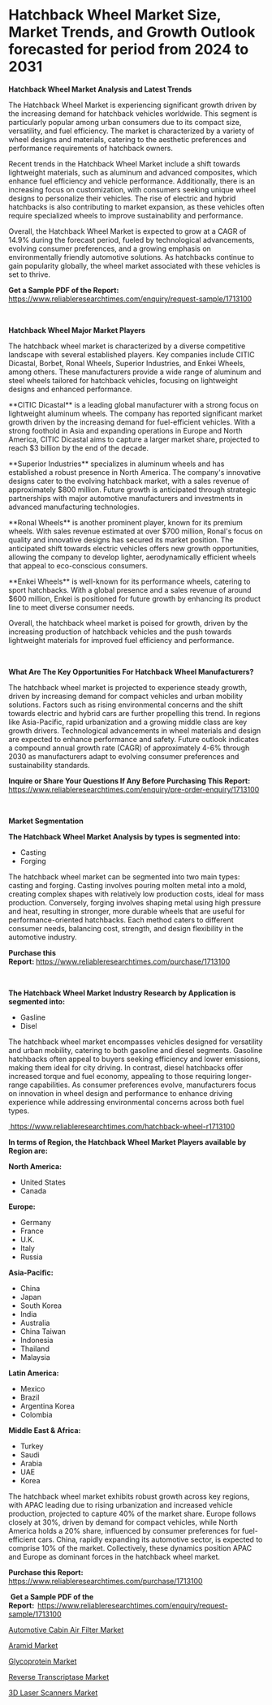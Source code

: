 <p><h1>Hatchback Wheel Market Size, Market Trends, and Growth Outlook forecasted for period from 2024 to 2031</h1></p><p><strong>Hatchback Wheel Market Analysis and Latest Trends</strong></p>
<p><p>The Hatchback Wheel Market is experiencing significant growth driven by the increasing demand for hatchback vehicles worldwide. This segment is particularly popular among urban consumers due to its compact size, versatility, and fuel efficiency. The market is characterized by a variety of wheel designs and materials, catering to the aesthetic preferences and performance requirements of hatchback owners.</p><p>Recent trends in the Hatchback Wheel Market include a shift towards lightweight materials, such as aluminum and advanced composites, which enhance fuel efficiency and vehicle performance. Additionally, there is an increasing focus on customization, with consumers seeking unique wheel designs to personalize their vehicles. The rise of electric and hybrid hatchbacks is also contributing to market expansion, as these vehicles often require specialized wheels to improve sustainability and performance.</p><p>Overall, the Hatchback Wheel Market is expected to grow at a CAGR of 14.9% during the forecast period, fueled by technological advancements, evolving consumer preferences, and a growing emphasis on environmentally friendly automotive solutions. As hatchbacks continue to gain popularity globally, the wheel market associated with these vehicles is set to thrive.</p></p>
<p><strong>Get a Sample PDF of the Report:&nbsp;</strong> <a href="https://www.reliableresearchtimes.com/enquiry/request-sample/1713100?utm_campaign=1692&utm_medium=2&utm_source=Github&utm_content=ia&utm_term=22102024&utm_id=hatchback-wheel">https://www.reliableresearchtimes.com/enquiry/request-sample/1713100</a></p>
<p>&nbsp;</p>
<p><strong>Hatchback Wheel Major Market Players</strong></p>
<p><p>The hatchback wheel market is characterized by a diverse competitive landscape with several established players. Key companies include CITIC Dicastal, Borbet, Ronal Wheels, Superior Industries, and Enkei Wheels, among others. These manufacturers provide a wide range of aluminum and steel wheels tailored for hatchback vehicles, focusing on lightweight designs and enhanced performance.</p><p>**CITIC Dicastal** is a leading global manufacturer with a strong focus on lightweight aluminum wheels. The company has reported significant market growth driven by the increasing demand for fuel-efficient vehicles. With a strong foothold in Asia and expanding operations in Europe and North America, CITIC Dicastal aims to capture a larger market share, projected to reach $3 billion by the end of the decade.</p><p>**Superior Industries** specializes in aluminum wheels and has established a robust presence in North America. The company's innovative designs cater to the evolving hatchback market, with a sales revenue of approximately $800 million. Future growth is anticipated through strategic partnerships with major automotive manufacturers and investments in advanced manufacturing technologies.</p><p>**Ronal Wheels** is another prominent player, known for its premium wheels. With sales revenue estimated at over $700 million, Ronal's focus on quality and innovative designs has secured its market position. The anticipated shift towards electric vehicles offers new growth opportunities, allowing the company to develop lighter, aerodynamically efficient wheels that appeal to eco-conscious consumers.</p><p>**Enkei Wheels** is well-known for its performance wheels, catering to sport hatchbacks. With a global presence and a sales revenue of around $600 million, Enkei is positioned for future growth by enhancing its product line to meet diverse consumer needs.</p><p>Overall, the hatchback wheel market is poised for growth, driven by the increasing production of hatchback vehicles and the push towards lightweight materials for improved fuel efficiency and performance.</p></p>
<p>&nbsp;</p>
<p><strong>What Are The Key Opportunities For Hatchback Wheel Manufacturers?</strong></p>
<p><p>The hatchback wheel market is projected to experience steady growth, driven by increasing demand for compact vehicles and urban mobility solutions. Factors such as rising environmental concerns and the shift towards electric and hybrid cars are further propelling this trend. In regions like Asia-Pacific, rapid urbanization and a growing middle class are key growth drivers. Technological advancements in wheel materials and design are expected to enhance performance and safety. Future outlook indicates a compound annual growth rate (CAGR) of approximately 4-6% through 2030 as manufacturers adapt to evolving consumer preferences and sustainability standards.</p></p>
<p><strong>Inquire or Share Your Questions If Any Before Purchasing This Report:</strong> <a href="https://www.reliableresearchtimes.com/enquiry/pre-order-enquiry/1713100?utm_campaign=1692&utm_medium=2&utm_source=Github&utm_content=ia&utm_term=22102024&utm_id=hatchback-wheel">https://www.reliableresearchtimes.com/enquiry/pre-order-enquiry/1713100</a></p>
<p>&nbsp;</p>
<p><strong>Market Segmentation</strong></p>
<p><strong>The Hatchback Wheel Market Analysis by types is segmented into:</strong></p>
<p><ul><li>Casting</li><li>Forging</li></ul></p>
<p><p>The hatchback wheel market can be segmented into two main types: casting and forging. Casting involves pouring molten metal into a mold, creating complex shapes with relatively low production costs, ideal for mass production. Conversely, forging involves shaping metal using high pressure and heat, resulting in stronger, more durable wheels that are useful for performance-oriented hatchbacks. Each method caters to different consumer needs, balancing cost, strength, and design flexibility in the automotive industry.</p></p>
<p><strong>Purchase this Report:&nbsp;</strong><a href="https://www.reliableresearchtimes.com/purchase/1713100?utm_campaign=1692&utm_medium=2&utm_source=Github&utm_content=ia&utm_term=22102024&utm_id=hatchback-wheel">https://www.reliableresearchtimes.com/purchase/1713100</a></p>
<p>&nbsp;</p>
<p><strong>The Hatchback Wheel Market Industry Research by Application is segmented into:</strong></p>
<p><ul><li>Gasline</li><li>Disel</li></ul></p>
<p><p>The hatchback wheel market encompasses vehicles designed for versatility and urban mobility, catering to both gasoline and diesel segments. Gasoline hatchbacks often appeal to buyers seeking efficiency and lower emissions, making them ideal for city driving. In contrast, diesel hatchbacks offer increased torque and fuel economy, appealing to those requiring longer-range capabilities. As consumer preferences evolve, manufacturers focus on innovation in wheel design and performance to enhance driving experience while addressing environmental concerns across both fuel types.</p></p>
<p><a href="https://www.reliableresearchtimes.com/hatchback-wheel-r1713100?utm_campaign=1692&utm_medium=2&utm_source=Github&utm_content=ia&utm_term=22102024&utm_id=hatchback-wheel">&nbsp;https://www.reliableresearchtimes.com/hatchback-wheel-r1713100</a></p>
<p><strong>In terms of Region, the Hatchback Wheel Market Players available by Region are:</strong></p>
<p>
    <p> <strong> North America: </strong>
        <ul>
            <li>United States</li>
            <li>Canada</li>
        </ul>
        </p> 
    <p> <strong> Europe: </strong>
        <ul>
            <li>Germany</li>
            <li>France</li>
            <li>U.K.</li>
            <li>Italy</li>
            <li>Russia</li>
        </ul>
        </p> 
    <p> <strong> Asia-Pacific: </strong>
        <ul>
            <li>China</li>
            <li>Japan</li>
            <li>South Korea</li>
            <li>India</li>
            <li>Australia</li>
            <li>China Taiwan</li>
            <li>Indonesia</li>
            <li>Thailand</li>
            <li>Malaysia</li>
        </ul>
        </p> 
    <p> <strong> Latin America: </strong>
        <ul>
            <li>Mexico</li>
            <li>Brazil</li>
            <li>Argentina Korea</li>
            <li>Colombia</li>
        </ul>
        </p> 
    <p> <strong> Middle East & Africa: </strong>
        <ul>
            <li>Turkey</li>
            <li>Saudi</li>
            <li>Arabia</li>
            <li>UAE</li>
            <li>Korea</li>
        </ul>
    </p>
    </p>
<p><p>The hatchback wheel market exhibits robust growth across key regions, with APAC leading due to rising urbanization and increased vehicle production, projected to capture 40% of the market share. Europe follows closely at 30%, driven by demand for compact vehicles, while North America holds a 20% share, influenced by consumer preferences for fuel-efficient cars. China, rapidly expanding its automotive sector, is expected to comprise 10% of the market. Collectively, these dynamics position APAC and Europe as dominant forces in the hatchback wheel market.</p></p>
<p><strong>Purchase this Report: </strong><a href="https://www.reliableresearchtimes.com/purchase/1713100?utm_campaign=1692&utm_medium=2&utm_source=Github&utm_content=ia&utm_term=22102024&utm_id=hatchback-wheel">https://www.reliableresearchtimes.com/purchase/1713100</a></p>
<p>&nbsp;<strong>Get a Sample PDF of the Report:&nbsp;&nbsp;</strong><a href="https://www.reliableresearchtimes.com/enquiry/request-sample/1713100?utm_campaign=1692&utm_medium=2&utm_source=Github&utm_content=ia&utm_term=22102024&utm_id=hatchback-wheel">https://www.reliableresearchtimes.com/enquiry/request-sample/1713100</a></p>
<p><strong></strong></p>
<p><p><a href="https://www.linkedin.com/pulse/automotive-cabin-air-filter-market-opportunities-emerging-w1lgc?utm_campaign=1692&utm_medium=2&utm_source=Github&utm_content=ia&utm_term=22102024&utm_id=hatchback-wheel">Automotive Cabin Air Filter Market</a></p><p><a href="https://www.linkedin.com/pulse/market-forecasting-change-global-aramid-dynamics-future-trends-wlhvc?utm_campaign=1692&utm_medium=2&utm_source=Github&utm_content=ia&utm_term=22102024&utm_id=hatchback-wheel">Aramid Market</a></p><p><a href="https://www.linkedin.com/pulse/glycoprotein-market-essentials-key-players-demand-drivers-3zvpc?utm_campaign=1692&utm_medium=2&utm_source=Github&utm_content=ia&utm_term=22102024&utm_id=hatchback-wheel">Glycoprotein Market</a></p><p><a href="https://www.linkedin.com/pulse/reverse-transcriptase-market-industry-trends-forecast-period-uxz5c?utm_campaign=1692&utm_medium=2&utm_source=Github&utm_content=ia&utm_term=22102024&utm_id=hatchback-wheel">Reverse Transcriptase Market</a></p><p><a href="https://www.linkedin.com/pulse/global-3d-laser-scanners-industry-analysis-share-growth-trends-kiqlc?utm_campaign=1692&utm_medium=2&utm_source=Github&utm_content=ia&utm_term=22102024&utm_id=hatchback-wheel">3D Laser Scanners Market</a></p></p>